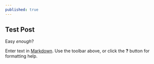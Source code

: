 ```yaml
---
published: true
---
```


## Test Post

Easy _enough_?

Enter text in [Markdown](http://daringfireball.net/projects/markdown/). Use the toolbar above, or click the **?** button for formatting help.